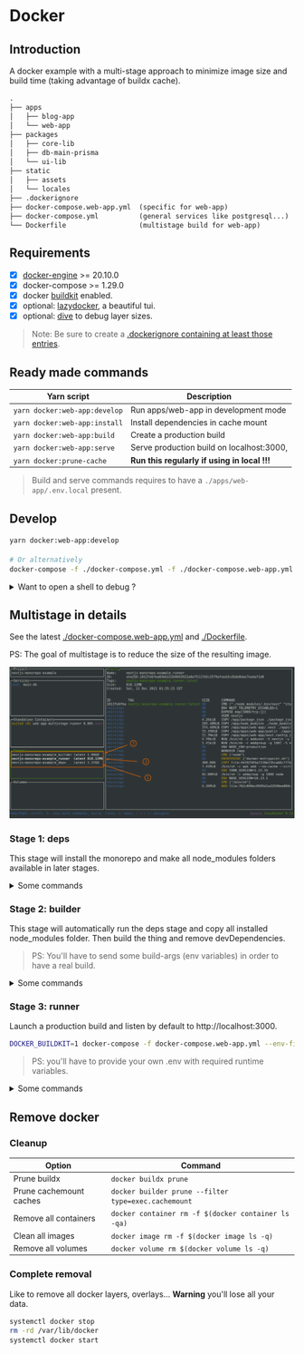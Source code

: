 # Docker

## Introduction

A docker example with a multi-stage approach to minimize image size
and build time (taking advantage of buildx cache).

```
.
├── apps
│   ├── blog-app
│   └── web-app
├── packages
│   ├── core-lib
│   ├── db-main-prisma
│   └── ui-lib
├── static
│   ├── assets
│   └── locales
├── .dockerignore
├── docker-compose.web-app.yml  (specific for web-app)
├── docker-compose.yml          (general services like postgresql...)
└── Dockerfile                  (multistage build for web-app)
```

## Requirements

- [x] [docker-engine](https://docs.docker.com/get-docker) >= 20.10.0
- [x] docker-compose >= 1.29.0
- [x] docker [buildkit](https://docs.docker.com/develop/develop-images/build_enhancements) enabled.
- [x] optional: [lazydocker](https://github.com/jesseduffield/lazydocker), a beautiful tui.
- [x] optional: [dive](https://github.com/wagoodman/dive) to debug layer sizes.

> Note: Be sure to create a [.dockerignore containing at least those entries](https://github.com/belgattitude/nextjs-monorepo-example/blob/main/.dockerignore).

## Ready made commands

| Yarn script                   | Description                                  |
| ----------------------------- | -------------------------------------------- |
| `yarn docker:web-app:develop` | Run apps/web-app in development mode         |
| `yarn docker:web-app:install` | Install dependencies in cache mount          |
| `yarn docker:web-app:build`   | Create a production build                    |
| `yarn docker:web-app:serve`   | Serve production build on localhost:3000,    |
| `yarn docker:prune-cache`     | **Run this regularly if using in local !!!** |

> Build and serve commands requires to have a `./apps/web-app/.env.local` present.

## Develop

```bash
yarn docker:web-app:develop

# Or alternatively
docker-compose -f ./docker-compose.yml -f ./docker-compose.web-app.yml up develop main-db
```

<details>
<summary>Want to open a shell to debug ?</summary>

```
DOCKER_BUILDKIT=1 docker-compose -f ./docker-compose.web-app.yml run --rm develop sh
```

</details>

## Multistage in details

See the latest [./docker-compose.web-app.yml](https://github.com/belgattitude/nextjs-monorepo-example/blob/main/docker-compose.web-app.yml)
and [./Dockerfile](https://github.com/belgattitude/nextjs-monorepo-example/blob/main/docker-compose.web-app.yml).

PS: The goal of multistage is to reduce the size of the resulting image.

![Lazydocker multistage sizes](multistage-size.png)

### Stage 1: deps

This stage will install the monorepo and make all node_modules folders available in later
stages.

<details>
  <summary>Some commands</summary>
   
  To build it independently
    
  ```bash
  DOCKER_BUILDKIT=1 docker-compose -f docker-compose.web-app.yml build --progress=tty deps
  # docker buildx bake -f docker-compose.web-app.yml --progress=tty deps
  ```
    
  To force a rebuild
    
  ```bash
  DOCKER_BUILDKIT=1 docker-compose -f docker-compose.web-app.yml build --no-cache --force-rm --progress=tty deps
  ```
    
  Want to open a shell into it ?
    
  ```bash
  DOCKER_BUILDKIT=1 docker-compose -f docker-compose.web-app.yml run --rm deps sh
  ```

</details>

### Stage 2: builder

This stage will automatically run the deps stage and copy all installed node_modules folder.
Then build the thing and remove devDependencies.

> PS: You'll have to send some build-args (env variables) in order to have a real build.

<details>
  <summary>Some commands</summary>
  To build it independently
  
  ```bash
  DOCKER_BUILDKIT=1 docker-compose -f docker-compose.web-app.yml build --progress=tty builder
  # docker buildx bake -f docker-compose.web-app.yml --progress=tty builder
  ```
  
  To force a rebuild
  
  ```bash
  DOCKER_BUILDKIT=1 docker-compose -f docker-compose.web-app.yml build --no-cache --force-rm --progress=tty builder
  ```
  
  Want to open a shell into it ?
  
  ```bash
  DOCKER_BUILDKIT=1 docker-compose -f docker-compose.web-app.yml run --rm builder sh
  ```

</details>

### Stage 3: runner

Launch a production build and listen by default to http://localhost:3000.

```bash
DOCKER_BUILDKIT=1 docker-compose -f docker-compose.web-app.yml --env-file .env.secret up runner
```

> PS: you'll have to provide your own .env with required runtime variables.

<details>
  <summary>Some commands</summary>
  To build it independently
  
  ```bash
  DOCKER_BUILDKIT=1 docker-compose -f docker-compose.web-app.yml build --progress=tty runner
  # docker buildx bake -f docker-compose.web-app.yml --progress=tty runner
  ```
  
  To force a rebuild
  
  ```bash
  DOCKER_BUILDKIT=1 docker-compose -f docker-compose.web-app.yml build --no-cache --force-rm --progress=tty runner
  ```
  
  Want to open a shell into it ?
  
  ```bash
  DOCKER_BUILDKIT=1 docker-compose -f docker-compose.web-app.yml run --rm runner sh
  ```
  
</details>

## Remove docker

### Cleanup

| Option                  | Command                                              |
| ----------------------- | ---------------------------------------------------- |
| Prune buildx            | `docker buildx prune`                                |
| Prune cachemount caches | `docker builder prune --filter type=exec.cachemount` |
| Remove all containers   | `docker container rm -f $(docker container ls -qa)`  |
| Clean all images        | `docker image rm -f $(docker image ls -q)`           |
| Remove all volumes      | `docker volume rm $(docker volume ls -q)`            |

### Complete removal

Like to remove all docker layers, overlays... **Warning** you'll lose all your data.

```bash
systemctl docker stop
rm -rd /var/lib/docker
systemctl docker start
```
